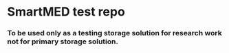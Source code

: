 # SmartMED test repo

### To be used only as a testing storage solution for research work not for primary storage solution.
